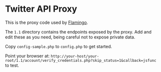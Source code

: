 # Twitter API Proxy 

This is the proxy code used by [Flamingo](http://twproxy.eu).

The `1.1` directory contains the endpoints exposed by the proxy. 
Add and edit these as you need, being careful not to expose private data.

Copy `config-sample.php` to `config.php` to get started.

Point your browser at: `http://your-host/your-root/1.1/account/verify_credentials.php?skip_status=1&callback=jsfunc` to test.

